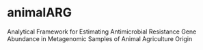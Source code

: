 # animalARG
Analytical Framework for Estimating Antimicrobial Resistance Gene Abundance in Metagenomic Samples of Animal Agriculture Origin
